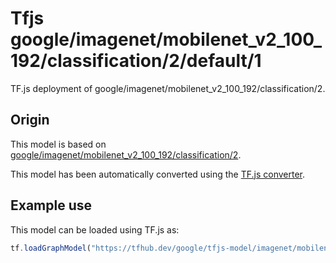 # Tfjs google/imagenet/mobilenet_v2_100_192/classification/2/default/1
TF.js deployment of google/imagenet/mobilenet_v2_100_192/classification/2.

<!-- parent-model: google/imagenet/mobilenet_v2_100_192/classification/2 -->

## Origin

This model is based on [google/imagenet/mobilenet_v2_100_192/classification/2](https://tfhub.dev/google/imagenet/mobilenet_v2_100_192/classification/2).

This model has been automatically converted using the [TF.js converter](https://github.com/tensorflow/tfjs/tree/master/tfjs-converter).

## Example use
This model can be loaded using TF.js as:

```javascript
tf.loadGraphModel("https://tfhub.dev/google/tfjs-model/imagenet/mobilenet_v2_100_192/classification/2/default/1", { fromTFHub: true })
```
